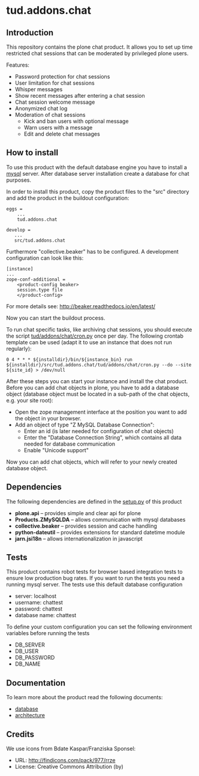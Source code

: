 # tud.addons.chat

## Introduction
This repository contains the plone chat product. It allows you to set up time restricted chat sessions that can be moderated by privileged plone users.

Features:
*  Password protection for chat sessions
*  User limitation for chat sessions
*  Whisper messages
*  Show recent messages after entering a chat session
*  Chat session welcome message
*  Anonymized chat log
*  Moderation of chat sessions
    *  Kick and ban users with optional message
    *  Warn users with a message
    *  Edit and delete chat messages


## How to install
To use this product with the default database engine you have to install a [mysql](https://www.mysql.com/) server.
After database server installation create a database for chat purposes.

In order to install this product, copy the product files to the "src" directory and add the product in the buildout configuration:
```
eggs =
    ...
    tud.addons.chat

develop =
   ...
   src/tud.addons.chat
```
Furthermore "collective.beaker" has to be configured. A development configuration can look like this:
```
[instance]
...
zope-conf-additional =
    <product-config beaker>
    session.type file
    </product-config>
```
For more details see: http://beaker.readthedocs.io/en/latest/

Now you can start the buildout process.

To run chat specific tasks, like archiving chat sessions, you should execute the script [tud/addons/chat/cron.py](./tud/addons/chat/cron.py) once per day.
The following crontab template can be used (adapt it to use an instance that does not run regularly):
```
0 4 * * * ${installdir}/bin/${instance_bin} run ${installdir}/src/tud.addons.chat/tud/addons/chat/cron.py --do --site ${site_id} > /dev/null
```

After these steps you can start your instance and install the chat product.
Before you can add chat objects in plone, you have to add a database object (database object must be located in a sub-path of the chat objects, e.g. your site root):
*   Open the zope management interface at the position you want to add the object in your browser.
*   Add an object of type "Z MySQL Database Connection":
    *  Enter an id (is later needed for configuration of chat objects)
    *  Enter the "Database Connection String", which contains all data needed for database communication
    *  Enable "Unicode support"

Now you can add chat objects, which will refer to your newly created database object.

## Dependencies
The following dependencies are defined in the [setup.py](./setup.py) of this product
*   **plone.api** – provides simple and clear api for plone
*   **Products.ZMySQLDA** – allows communication with mysql databases
*   **collective.beaker** – provides session and cache handling
*   **python-dateutil** – provides extensions for standard datetime module
*   **jarn.jsi18n** – allows internationalization in javascript

## Tests
This product contains robot tests for browser based integration tests to ensure low production bug rates. If you want to run the tests you need a running mysql server.
The tests use this default database configuration
*  server: localhost
*  username: chattest
*  password: chattest
*  database name: chattest

To define your custom configuration you can set the following environment variables before running the tests
*  DB_SERVER
*  DB_USER
*  DB_PASSWORD
*  DB_NAME

## Documentation
To learn more about the product read the following documents:
*  [database](./docs/database.md)
*  [architecture](./docs/architecture.md)

## Credits
We use icons from Bdate Kaspar/Franziska Sponsel:
*  URL: http://findicons.com/pack/977/rrze
*  License:  Creative Commons Attribution (by)
